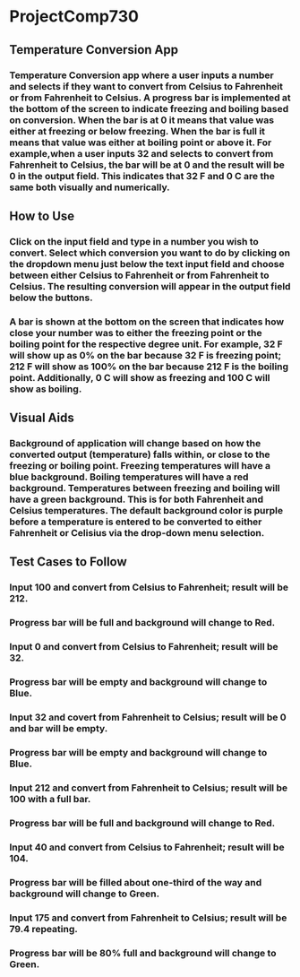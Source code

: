 # ProjectComp730
## Temperature Conversion App

### Temperature Conversion app where a user inputs a number and selects if they want to convert from Celsius to Fahrenheit or from Fahrenheit to Celsius. A progress bar is implemented at the bottom of the screen to indicate freezing and boiling based on conversion. When the bar is at 0 it means that value was either at freezing or below freezing. When the bar is full it means that value was either at boiling point or above it. For example,when a user inputs 32 and selects to convert from Fahrenheit to Celsius, the bar will be at 0 and the result will be 0 in the output field. This indicates that 32 F and 0 C are the same both visually and numerically.

## How to Use

### Click on the input field and type in a number you wish to convert. Select which conversion you want to do by clicking on the dropdown menu just below the text input field and choose between either Celsius to Fahrenheit or from Fahrenheit to Celsius. The resulting conversion will appear in the output field below the buttons.

### A bar is shown at the bottom on the screen that indicates how close your number was to either the freezing point or the boiling point for the respective degree unit. For example, 32 F will show up as 0% on the bar because 32 F is freezing point; 212 F will show as 100% on the bar because 212 F is the boiling point. Additionally, 0 C will show as freezing and 100 C will show as boiling.

## Visual Aids

### Background of application will change based on how the converted output (temperature) falls within, or close to the freezing or boiling point. Freezing temperatures will have a blue background. Boiling temperatures will have a red background. Temperatures between freezing and boiling will have a green background. This is for both Fahrenheit and Celsius temperatures. The default background color is purple before a temperature is entered to be converted to either Fahrenheit or Celisius via the drop-down menu selection.

## Test Cases to Follow

### Input 100 and convert from Celsius to Fahrenheit; result will be 212.
  ### Progress bar will be full and background will change to Red.
  

### Input 0 and convert from Celsius to Fahrenheit; result will be 32.
  ### Progress bar will be empty and background will change to Blue.


### Input 32 and covert from Fahrenheit to Celsius; result will be 0 and bar will be empty.
  ### Progress bar will be empty and background will change to Blue.


### Input 212 and convert from Fahrenheit to Celsius; result will be 100 with a full bar.
  ### Progress bar will be full and background will change to Red.


### Input 40 and convert from Celsius to Fahrenheit; result will be 104.
  ### Progress bar will be filled about one-third of the way and background will change to Green.


### Input 175 and convert from Fahrenheit to Celsius; result will be 79.4 repeating.
  ### Progress bar will be 80% full and background will change to Green.
